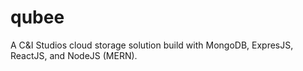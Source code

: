 # qubee

A C&I Studios cloud storage solution build with MongoDB, ExpresJS, ReactJS, and NodeJS (MERN).
